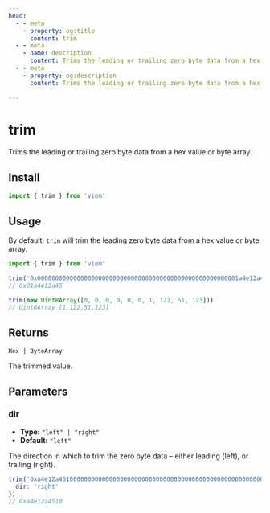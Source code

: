 ```yaml
---
head:
  - - meta
    - property: og:title
      content: trim
  - - meta
    - name: description
      content: Trims the leading or trailing zero byte data from a hex value or byte array.
  - - meta
    - property: og:description
      content: Trims the leading or trailing zero byte data from a hex value or byte array.

---
```


# trim

Trims the leading or trailing zero byte data from a hex value or byte array.

## Install

```ts
import { trim } from 'viem'
```

## Usage

By default, `trim` will trim the leading zero byte data from a hex value or byte array.

```ts
import { trim } from 'viem'

trim('0x00000000000000000000000000000000000000000000000000000001a4e12a45')
// 0x01a4e12a45

trim(new Uint8Array([0, 0, 0, 0, 0, 0, 1, 122, 51, 123]))
// Uint8Array [1,122,51,123]
```

## Returns

`Hex | ByteArray`

The trimmed value.

## Parameters

### dir

- **Type:** `"left" | "right"`
- **Default:** `"left"`

The direction in which to trim the zero byte data – either leading (left), or trailing (right).

```ts
trim('0xa4e12a4510000000000000000000000000000000000000000000000000000000', {
  dir: 'right'
})
// 0xa4e12a4510
```

